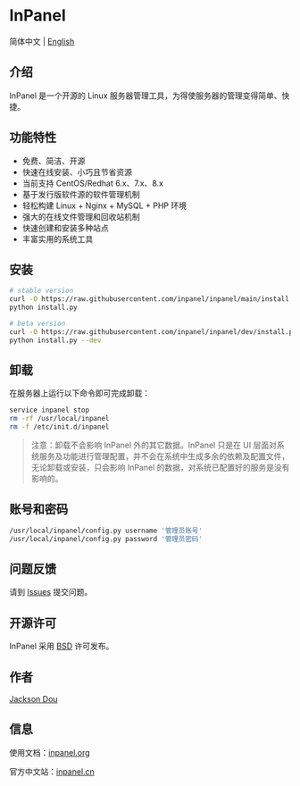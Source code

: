 # InPanel

简体中文 | [English](./README.md)

## 介绍

InPanel 是一个开源的 Linux 服务器管理工具，为得使服务器的管理变得简单、快捷。

## 功能特性

- 免费、简洁、开源
- 快速在线安装、小巧且节省资源
- 当前支持 CentOS/Redhat 6.x、7.x、8.x
- 基于发行版软件源的软件管理机制
- 轻松构建 Linux + Nginx + MySQL + PHP 环境
- 强大的在线文件管理和回收站机制
- 快速创建和安装多种站点
- 丰富实用的系统工具

## 安装

```bash
# stable version
curl -O https://raw.githubusercontent.com/inpanel/inpanel/main/install.py
python install.py

# beta version
curl -O https://raw.githubusercontent.com/inpanel/inpanel/dev/install.py
python install.py --dev
```

## 卸载

在服务器上运行以下命令即可完成卸载：

```bash
service inpanel stop
rm -rf /usr/local/inpanel
rm -f /etc/init.d/inpanel
```

> 注意：卸载不会影响 InPanel 外的其它数据。InPanel 只是在 UI 层面对系统服务及功能进行管理配置，并不会在系统中生成多余的依赖及配置文件，无论卸载或安装，只会影响 InPanel 的数据，对系统已配置好的服务是没有影响的。

## 账号和密码

```bash
/usr/local/inpanel/config.py username '管理员账号'
/usr/local/inpanel/config.py password '管理员密码'
```

## 问题反馈

请到 [Issues](http://github.com/inpanel/inpanel/issues) 提交问题。

## 开源许可

InPanel 采用 [BSD](./LICENSE) 许可发布。

## 作者

[Jackson Dou](https://github.com/jksdou 'Jackson Dou')

## 信息

使用文档：[inpanel.org](https://inpanel.org 'InPanel Docs')

官方中文站：[inpanel.cn](http://inpanel.cn 'InPanel 官方中文站')
